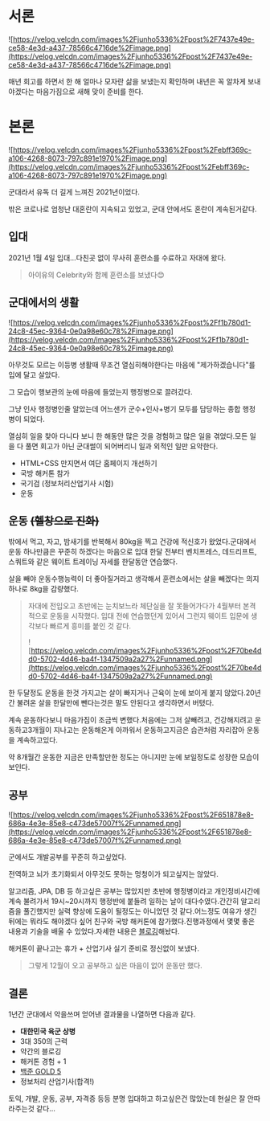 # 서론

![https://velog.velcdn.com/images%2Fjunho5336%2Fpost%2F7437e49e-ce58-4e3d-a437-78566c4716de%2Fimage.png](https://velog.velcdn.com/images%2Fjunho5336%2Fpost%2F7437e49e-ce58-4e3d-a437-78566c4716de%2Fimage.png)

매년 회고를 하면서 한 해 얼마나 모자란 삶을 보냈는지 확인하며 내년은 꼭 알차게 보내야겠다는 마음가짐으로 새해 맞이 준비를 한다.

# 본론

![https://velog.velcdn.com/images%2Fjunho5336%2Fpost%2Febff369c-a106-4268-8073-797c891e1970%2Fimage.png](https://velog.velcdn.com/images%2Fjunho5336%2Fpost%2Febff369c-a106-4268-8073-797c891e1970%2Fimage.png)

군대라서 유독 더 길게 느껴진 2021년이었다.

밖은 코로나로 엄청난 대혼란이 지속되고 있었고, 군대 안에서도 혼란이 계속된거같다.

## 입대

2021년 1월 4일 입대...다친곳 없이 무사히 훈련소를 수료하고 자대에 왔다.

> 아이유의 Celebrity와 함께 훈련소를 보냈다😊

## 군대에서의 생활

![https://velog.velcdn.com/images%2Fjunho5336%2Fpost%2Ff1b780d1-24c8-45ec-9364-0e0a98e60c78%2Fimage.png](https://velog.velcdn.com/images%2Fjunho5336%2Fpost%2Ff1b780d1-24c8-45ec-9364-0e0a98e60c78%2Fimage.png)

아무것도 모르는 이등병 생활때 무조건 열심히해야한다는 마음에 "제가하겠습니다"를 입에 달고 살았다.

그 모습이 행보관의 눈에 마음에 들었는지 행정병으로 끌려갔다.

그냥 인사 행정병인줄 알았는데 어느샌가 군수+인사+병기 모두를 담당하는 종합 행정병이 되었다.

열심히 일을 찾아 다니다 보니 한 해동안 많은 것을 경험하고 많은 일을 겪었다.모든 일을 다 풀면 회고가 아닌 군대썰이 되어버리니 일과 외적인 일만 요약한다.

-   HTML+CSS 만지면서 여단 홈페이지 개선하기
-   국방 해커톤 참가
-   국기검 (정보처리산업기사 시험)
-   운동

## 운동 ~~(헬창으로 진화)~~

밖에서 먹고, 자고, 밤새기를 반복해서 80kg을 찍고 건강에 적신호가 왔었다.군대에서 운동 하나만큼은 꾸준히 하겠다는 마음으로 입대 한달 전부터 벤치프레스, 데드리프트, 스쿼트와 같은 웨이트 트레이닝 자세를 한달동안 연습했다.

살을 빼야 운동수행능력이 더 좋아질거라고 생각해서 훈련소에서는 살을 빼겠다는 의지 하나로 8kg을 감량했다.

> 자대에 전입오고 초반에는 눈치보느라 체단실을 잘 못들어가다가 4월부터 본격적으로 운동을 시작했다. 입대 전에 연습했던게 있어서 그런지 웨이트 입문에 생각보다 빠르게 흥미를 붙인 것 같다.
> 
> ![https://velog.velcdn.com/images%2Fjunho5336%2Fpost%2F70be4dd0-5702-4d46-ba4f-1347509a2a27%2Funnamed.png](https://velog.velcdn.com/images%2Fjunho5336%2Fpost%2F70be4dd0-5702-4d46-ba4f-1347509a2a27%2Funnamed.png)

한 두달정도 운동을 한것 가지고는 살이 빠지거나 근육이 눈에 보이게 붙지 않았다.20년간 불려온 살을 한달만에 뺀다는것은 말도 안된다고 생각하면서 버텼다.

계속 운동하다보니 마음가짐이 조금씩 변했다.처음에는 그저 살빼려고, 건강해지려고 운동하고3개월이 지나고는 운동해온게 아까워서 운동하고지금은 습관처럼 자리잡아 운동을 계속하고있다.

약 8개월간 운동한 지금은 만족할만한 정도는 아니지만 눈에 보일정도로 성장한 모습이 보인다.

## 공부

![https://velog.velcdn.com/images%2Fjunho5336%2Fpost%2F651878e8-686a-4e3e-85e8-c473de57007f%2Funnamed.png](https://velog.velcdn.com/images%2Fjunho5336%2Fpost%2F651878e8-686a-4e3e-85e8-c473de57007f%2Funnamed.png)

군에서도 개발공부를 꾸준히 하고싶었다.

전역하고 뇌가 초기화되서 아무것도 못하는 멍청이가 되고싶지는 않았다.

알고리즘, JPA, DB 등 하고싶은 공부는 많았지만 초반에 행정병이라고 개인정비시간에 계속 불려가서 19시~20시까지 행정반에 붙들려 일하는 날이 대다수였다.간간히 알고리즘을 풀긴했지만 실력 향상에 도움이 될정도는 아니었던 것 같다.어느정도 여유가 생긴 뒤에는 뭐라도 해야겠다 싶어 친구와 국방 해커톤에 참가했다.진행과정에서 몇몇 좋은 내용과 기술을 배울 수 있었다.자세한 내용은 [블로깅](https://velog.io/@junho5336/2021-%EA%B5%B0%EC%9E%A5%EB%B3%91-%EA%B3%B5%EA%B0%9CSW-%EC%98%A8%EB%9D%BC%EC%9D%B8-%ED%95%B4%EC%BB%A4%ED%86%A4-%ED%9B%84%EA%B8%B0)해놨다.

해커톤이 끝나고는 휴가 + 산업기사 실기 준비로 정신없이 보냈다.

> 그렇게 12월이 오고 공부하고 싶은 마음이 없어 운동만 했다.

## 결론

1년간 군대에서 악을쓰며 얻어낸 결과물을 나열하면 다음과 같다.

-   **대한민국 육군 상병**
-   3대 350의 근력
-   약간의 블로깅
-   해커톤 경험 + 1
-   [백준 GOLD 5](https://solved.ac/profile/junho5336)
-   정보처리 산업기사(합격!)

토익, 개발, 운동, 공부, 자격증 등등 분명 입대하고 하고싶은건 많았는데 현실은 잘 안따라주는것 같다...